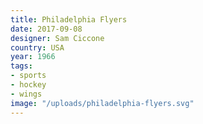 ```yaml
---
title: Philadelphia Flyers
date: 2017-09-08
designer: Sam Ciccone
country: USA
year: 1966
tags:
- sports
- hockey
- wings
image: "/uploads/philadelphia-flyers.svg"
---
```


